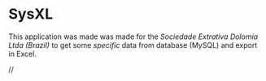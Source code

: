 # SysXL

This application was made was made for the *Sociedade Extrativa Dolomia Ltda (Brazil)* to get some _specific_ data from database (MySQL) and export in Excel.


//